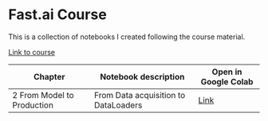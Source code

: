 # Fast.ai Course

This is a collection of notebooks I created following the course material.

[Link to course](https://course.fast.ai)

| Chapter         | Notebook description     | Open in Google Colab |
|--------------|-----------|------------|
| 2 From Model to Production| From Data acquisition to DataLoaders      | [Link](https://colab.research.google.com/github/IBronko/fastai-course/blob/main/from_data_acquisition_to_dataloaders.ipynb)        |

